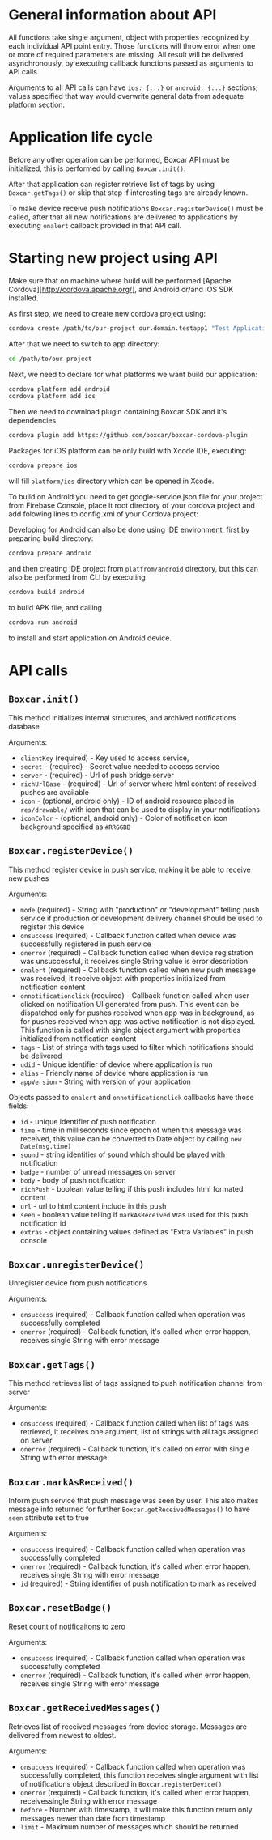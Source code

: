 <link href="http://kevinburke.bitbucket.org/markdowncss/markdown.css" rel="stylesheet"></link>

# General information about API

All functions take single argument, object with properties recognized by
each individual API point entry. Those functions will throw error when
one or more of required parameters are missing. All result will be delivered
asynchronously, by executing callback functions passed as arguments to API calls.

Arguments to all API calls can have `ios: {...}` or `android: {...}` sections, values
specified that way would overwrite general data from adequate platform section.

# Application life cycle

Before any other operation can be performed, Boxcar API must be
initialized, this is performed by calling `Boxcar.init()`.

After that application can register retrieve list of tags by using `Boxcar.getTags()`
or skip that step if interesting tags are already known.

To make device receive push notifications `Boxcar.registerDevice()` must be called, after
that all new notifications are delivered to applications by executing `onalert` callback
provided in that API call.

# Starting new project using API

Make sure that on machine where build will be performed [Apache Cordova][http://cordova.apache.org/], and
Android or/and IOS SDK installed.

As first step, we need to create new cordova project using:

~~~ bash
cordova create /path/to/our-project our.domain.testapp1 "Test Application"
~~~

After that we need to switch to app directory:

~~~ bash
cd /path/to/our-project
~~~

Next, we need to declare for what platforms we want build our application:

~~~ bash
cordova platform add android
cordova platform add ios
~~~

Then we need to download plugin containing Boxcar SDK and it's dependencies

~~~ bash
cordova plugin add https://github.com/boxcar/boxcar-cordova-plugin
~~~

Packages for iOS platform can be only build with Xcode IDE, executing:

~~~ bash
cordova prepare ios
~~~

will fill `platform/ios` directory which can be opened in Xcode.

To build on Android you need to get google-service.json file for your project from Firebase Console,
place it root directory of your cordova project and add folowing lines to config.xml of your Cordova
project:

   <platform name="android">
     <resource-file src="google-services.json" target="app/google-services.json" />
   </platform>

Developing for Android can also be done using IDE environment, first by preparing build directory:

~~~ bash
cordova prepare android
~~~

and then creating IDE project from `platfrom/android` directory, but this can also be performed from
CLI by executing

~~~ bash
cordova build android
~~~

to build APK file, and calling

~~~ bash
cordova run android
~~~

to install and start application on Android device.

# API calls

## `Boxcar.init()`

This method initializes internal structures, and archived notifications database

Arguments:

* `clientKey` (required) - Key used to access service,
* `secret` - (required) - Secret value needed to access service
* `server` - (required) - Url of push bridge server
* `richUrlBase` - (required) - Url of server where html content of received pushes are available
* `icon` - (optional, android only) - ID of android resource placed in `res/drawable/` with icon that can be used
  to display in your notifications
* `iconColor` - (optional, android only) - Color of notification icon background specified as `#RRGGBB`

## `Boxcar.registerDevice()`

This method register device in push service, making it be able to receive new pushes

Arguments:

* `mode` (required) - String with "production" or "development" telling push service if
production or development delivery channel should be used to register this device
* `onsuccess` (required) - Callback function called when device was successfully registered
in push service
* `onerror` (required) - Callback function called when device registration was unsuccessful,
it receives single String value is error description
* `onalert` (required) - Callback function called when new push message was received, it receive object
with properties initialized from notification content
* `onnotificationclick` (required) - Callback function called when user clicked on notification UI
generated from push. This event can be dispatched only for pushes received when app was in background,
as for pushes received when app was active notification is not displayed. This function is called with
single object argument with properties initialized from notification content
* `tags` - List of strings with tags used to filter which notifications should be delivered
* `udid` - Unique identifier of device where application is run
* `alias` - Friendly name of device where application is run
* `appVersion` - String with version of your application

Objects passed to `onalert` and `onnotificationclick` callbacks have those fields:

* `id` - unique identifier of push notification
* `time` - time in milliseconds since epoch of when this message was received, this value can be
converted to Date object by calling `new Date(msg.time)`
* `sound` - string identifier of sound which should be played with notification
* `badge` - number of unread messages on server
* `body` - body of push notification
* `richPush` - boolean value telling if this push includes html formated content
* `url` - url to html content include in this push
* `seen` - boolean value telling if `markAsReceived` was used for this push notification id
* `extras` - object containing values defined as "Extra Variables" in push console

## `Boxcar.unregisterDevice()`

Unregister device from push notifications

Arguments:

* `onsuccess` (required) - Callback function called when operation was successfully completed
* `onerror` (required) - Callback function, it's called when error happen, receives single String with error message

## `Boxcar.getTags()`

This method retrieves list of tags assigned to push notification channel from server

Arguments:

* `onsuccess` (required) - Callback function called when list of tags was retrieved, it receives
one argument, list of strings with all tags assigned on server
* `onerror` (required) - Callback function, it's called on error with single String with error message

## `Boxcar.markAsReceived()`

Inform push service that push message was seen by user. This also makes message info returned
for further `Boxcar.getReceivedMessages()` to have `seen` attribute set to true

Arguments:

* `onsuccess` (required) - Callback function called when operation was successfully completed
* `onerror` (required) - Callback function, it's called when error happen, receives single String with error message
* `id` (required) - String identifier of push notification to mark as received

## `Boxcar.resetBadge()`

Reset count of notificaitons to zero

Arguments:

* `onsuccess` (required) - Callback function called when operation was successfully completed
* `onerror` (required) - Callback function, it's called when error happen, receives single String with error message

## `Boxcar.getReceivedMessages()`

Retrieves list of received messages from device storage. Messages are delivered from newest to oldest.

Arguments:

* `onsuccess` (required) - Callback function called when operation was successfully completed, this function receives
single argument with list of notifications object described in `Boxcar.registerDevice()`
* `onerror` (required) - Callback function, it's called when error happen, receivessingle String with error message
* `before` - Number with timestamp, it will make this function return only messages newer than date from timestamp
* `limit` - Maximum number of messages which should be returned
